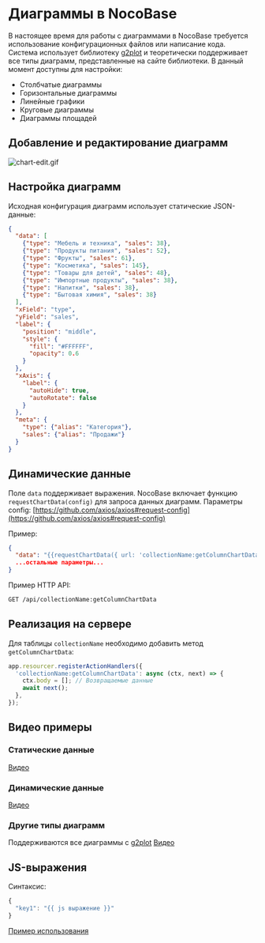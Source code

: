 # Диаграммы в NocoBase

В настоящее время для работы с диаграммами в NocoBase требуется использование конфигурационных файлов или написание кода. Система использует библиотеку [g2plot](https://g2plot.antv.vision/en/examples) и теоретически поддерживает все типы диаграмм, представленные на сайте библиотеки. В данный момент доступны для настройки:

- Столбчатые диаграммы
- Горизонтальные диаграммы
- Линейные графики
- Круговые диаграммы
- Диаграммы площадей

## Добавление и редактирование диаграмм

![chart-edit.gif](https://static-docs.nocobase.com/97c1d74a7ca9d0e8d2971cca2ab8de50.gif)

## Настройка диаграмм

Исходная конфигурация диаграмм использует статические JSON-данные:

```json
{
  "data": [
    {"type": "Мебель и техника", "sales": 38},
    {"type": "Продукты питания", "sales": 52},
    {"type": "Фрукты", "sales": 61},
    {"type": "Косметика", "sales": 145},
    {"type": "Товары для детей", "sales": 48},
    {"type": "Импортные продукты", "sales": 38},
    {"type": "Напитки", "sales": 38},
    {"type": "Бытовая химия", "sales": 38}
  ],
  "xField": "type",
  "yField": "sales",
  "label": {
    "position": "middle",
    "style": {
      "fill": "#FFFFFF",
      "opacity": 0.6
    }
  },
  "xAxis": {
    "label": {
      "autoHide": true,
      "autoRotate": false
    }
  },
  "meta": {
    "type": {"alias": "Категория"},
    "sales": {"alias": "Продажи"}
  }
}
```

## Динамические данные

Поле `data` поддерживает выражения. NocoBase включает функцию `requestChartData(config)` для запроса данных диаграмм. Параметры config: [https://github.com/axios/axios#request-config](https://github.com/axios/axios#request-config)

Пример:
```json
{
  "data": "{{requestChartData({ url: 'collectionName:getColumnChartData' })}}",
  ...остальные параметры...
}
```

Пример HTTP API:
```bash
GET /api/collectionName:getColumnChartData
```

## Реализация на сервере

Для таблицы `collectionName` необходимо добавить метод `getColumnChartData`:

```js
app.resourcer.registerActionHandlers({
  'collectionName:getColumnChartData': async (ctx, next) => {
    ctx.body = []; // Возвращаемые данные
    await next();
  },
});
```

## Видео примеры

### Статические данные
[Видео](https://user-images.githubusercontent.com/1267426/198877269-1c56562b-167a-4808-ada3-578f0872bce1.mp4)

### Динамические данные
[Видео](https://user-images.githubusercontent.com/1267426/198877336-6bd85f0b-17c5-40a5-9442-8045717cc7b0.mp4)

### Другие типы диаграмм
Поддерживаются все диаграммы с [g2plot](https://g2plot.antv.vision/en/examples)
[Видео](https://user-images.githubusercontent.com/1267426/198877347-7fc2544c-b938-4e34-8a83-721b3f62525e.mp4)

## JS-выражения

Синтаксис:
```js
{
  "key1": "{{ js выражение }}"
}
```

[Пример использования](https://user-images.githubusercontent.com/1267426/198877361-808a51cc-6c91-429f-8cfc-8ad7f747645a.mp4)
